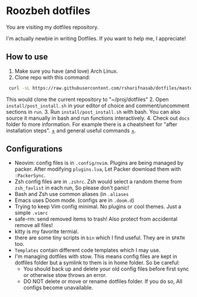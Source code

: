 # Roozbeh dotfiles

You are visiting my dotfiles repository.

I'm actually newbie in writing Dotfiles. If you want to help me, I appreciate!


## How to use
1. Make sure you have (and love) Arch Linux.
2. Clone repo with this command:
```bash
 curl -sL https://raw.githubusercontent.com/rsharifnasab/dotfiles/master/install/dotfiles_cloner.sh | bash
```
This would clone the current repository to "~/proj/dotfiles"
2. Open `install/post_install.sh` in your editor of choice and comment/uncomment sections in `run`. 
3. Run `install/post_install.sh` with bash. You can also source it manually in bash and run functions interactively.
4. Check out `docs` folder fo more information. For example there is a cheatsheet for "after installation steps". [+](./docs/after_install.txt) and general useful commands [+](./docs/main.md).

## Configurations
+ Neovim: config files is in `.config/nvim`. Plugins are being managed by packer. After modifying `plugins.lua`, Let Packer download them with `:PackerSync`.
+ Zsh config files are in `.zshrc`. Zsh would select a random theme from `zsh_favlist` in each run, So please don't panic!
+ Bash and Zsh use common aliases (in `.aliases`
+ Emacs uses Doom mode. (configs are in `.doom.d`)
+ Trying to keep Vim config minimal. No plugins or cool themes. Just a simple `.vimrc` 
+ safe-rm: send removed items to trash! Also protect from accidental remove all files!
+ kitty is my favorite termial.
+ there are some tiny scripts in `bin` which I find useful. They are in `$PATH` too.
+ `Templates` contain different code templates which I may use.
+ I'm managing dotfiles with stow. This means config files are kept in dotfiles folder but a symlink to them is in home folder. So be careful:
    + You should back up and delete your old config files before first sync or otherwise stow throws an error.
    + DO NOT delete or move or rename dotfiles folder. If you do so, All configs become unavailable.

